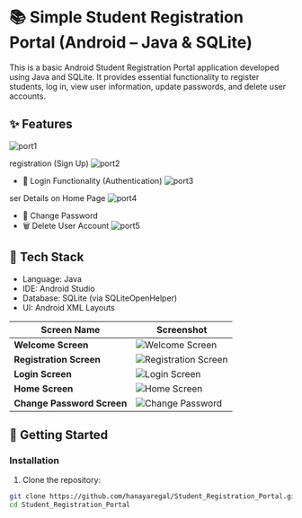 ﻿# 📚 Simple Student Registration Portal (Android – Java & SQLite)

This is a basic Android Student Registration Portal application developed using Java and SQLite. It provides essential functionality to register students, log in, view user information, update passwords, and delete user accounts.
## ✨ Features
![port1](https://github.com/user-attachments/assets/6698be20-e3e1-4ab1-982d-5e11279dad1d)

registration (Sign Up)
![port2](https://github.com/user-attachments/assets/1400c721-339e-4477-aef6-9bc0de6fa1bd)

- 🔐 Login Functionality (Authentication)
  ![port3](https://github.com/user-attachments/assets/b4e8f67c-223e-4e55-a264-1f5f11d54d0a)

 ser Details on Home Page
 ![port4](https://github.com/user-attachments/assets/2335e05a-0c6c-452a-9258-9e26aec7a33e)

- 🔄 Change Password
- 🗑️ Delete User Account
![port5](https://github.com/user-attachments/assets/533e8066-034f-48c4-a42b-3cc171c0e779)

## 📱 Tech Stack
- Language: Java
- IDE: Android Studio
- Database: SQLite (via SQLiteOpenHelper)
- UI: Android XML Layouts


| Screen Name                | Screenshot                                                    |
|----------------------------|---------------------------------------------------------------|
| **Welcome Screen**         | ![Welcome Screen](./screenshots/welcome_screen.png)           |
| **Registration Screen**    | ![Registration Screen](./screenshots/registration_screen.png) |
| **Login Screen**           | ![Login Screen](./screenshots/login_screen.png)               |
| **Home Screen**            | ![Home Screen](./screenshots/home_screen.png)                 |
| **Change Password Screen** | ![Change Password](./screenshots/update_screen.png)           |


## 🚀 Getting Started


### Installation

1. Clone the repository:

```bash
git clone https://github.com/hanayaregal/Student_Registration_Portal.git
cd Student_Registration_Portal
```
